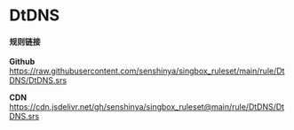 # DtDNS

#### 规则链接

**Github**
https://raw.githubusercontent.com/senshinya/singbox_ruleset/main/rule/DtDNS/DtDNS.srs

**CDN**
https://cdn.jsdelivr.net/gh/senshinya/singbox_ruleset@main/rule/DtDNS/DtDNS.srs